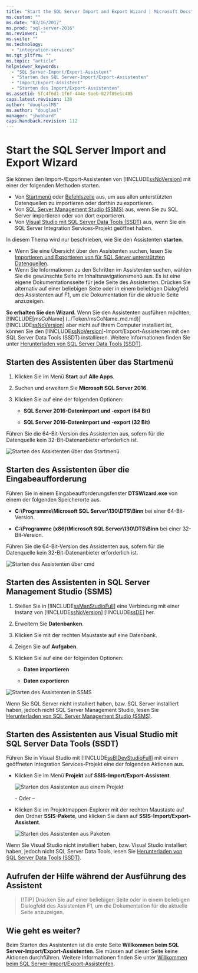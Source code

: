 ```yaml
---
title: "Start the SQL Server Import and Export Wizard | Microsoft Docs"
ms.custom: ""
ms.date: "03/16/2017"
ms.prod: "sql-server-2016"
ms.reviewer: ""
ms.suite: ""
ms.technology: 
  - "integration-services"
ms.tgt_pltfrm: ""
ms.topic: "article"
helpviewer_keywords: 
  - "SQL Server-Import/Export-Assistent"
  - "Starten des SQL Server-Import/Export-Assistenten"
  - "Import/Export-Assistent"
  - "Starten des Import/Export-Assistenten"
ms.assetid: 5fc4f6d1-1f6f-444e-9aeb-827f85e1c405
caps.latest.revision: 130
author: "douglaslMS"
ms.author: "douglasl"
manager: "jhubbard"
caps.handback.revision: 112
---
```

# Start the SQL Server Import and Export Wizard
Sie können den Import-/Export-Assistenten von [!INCLUDE[ssNoVersion](../../includes/ssnoversion-md.md)] mit einer der folgenden Methoden starten.
-   Von [Startmenü](#startStart) oder [Befehlszeile](#startCmd) aus, um aus allen unterstützten Datenquellen zu importieren oder dorthin zu exportieren.
-   Von [SQL Server Management Studio (SSMS)](#startSSMS) aus, wenn Sie zu SQL Server importieren oder von dort exportieren.
-   Von [Visual Studio mit SQL Server Data Tools (SSDT)](#startVS) aus, wenn Sie ein SQL Server Integration Services-Projekt geöffnet haben.

In diesem Thema wird nur beschrieben, wie Sie den Assistenten **starten**.
-   Wenn Sie eine Übersicht über den Assistenten suchen, lesen Sie [Importieren und Exportieren von für SQL Server unterstützten Datenquellen](../../integration-services/import-export-data/import-and-export-data-with-the-sql-server-import-and-export-wizard.md).
-   Wenn Sie Informationen zu den Schritten im Assistenten suchen, wählen Sie die gewünschte Seite im Inhaltsnavigationsmenü aus. Es ist eine eigene Dokumentationsseite für jede Seite des Assistenten. Drücken Sie alternativ auf einer beliebigen Seite oder in einem beliebigen Dialogfeld des Assistenten auf F1, um die Dokumentation für die aktuelle Seite anzuzeigen.

**So erhalten Sie den Wizard.** Wenn Sie den Assistenten ausführen möchten, [!INCLUDE[msCoName] (../Token/msCoName_md.md)] [!INCLUDE[ssNoVersion](../../includes/ssnoversion-md.md)] aber nicht auf Ihrem Computer installiert ist, können Sie den [!INCLUDE[ssNoVersion](../../includes/ssnoversion-md.md)]-Import/Export-Assistenten mit den SQL Server Data Tools (SSDT) installieren. Weitere Informationen finden Sie unter [Herunterladen von SQL Server Data Tools (SSDT)](https://msdn.microsoft.com/library/mt204009.aspx).  

## <a name="a-namestartstarta-start-the-wizard-from-the-start-menu"></a><a name="startStart"></a> Starten des Assistenten über das Startmenü  
1.  Klicken Sie im Menü **Start** auf **Alle Apps**.
2.  Suchen und erweitern Sie **Microsoft SQL Server 2016**.
3.  Klicken Sie auf eine der folgenden Optionen:
  
    -   **SQL Server 2016-Datenimport und -export (64 Bit)**
          
    -   **SQL Server 2016-Datenimport und -export (32 Bit)**  
  
Führen Sie die 64-Bit-Version des Assistenten aus, sofern für die Datenquelle kein 32-Bit-Datenanbieter erforderlich ist.
 
![Starten des Assistenten über das Startmenü](../../integration-services/import-export-data/media/start-wizard-start.jpg)
  
## <a name="a-namestartcmda-start-the-wizard-from-the-command-prompt"></a><a name="startCmd"></a> Starten des Assistenten über die Eingabeaufforderung  
Führen Sie in einem Eingabeaufforderungsfenster **DTSWizard.exe** von einem der folgenden Speicherorte aus.  
  
-   **C:\Programme\Microsoft SQL Server\130\DTS\Binn** bei einer 64-Bit-Version.  
  
-   **C:\Programme (x86)\Microsoft SQL Server\130\DTS\Binn** bei einer 32-Bit-Version.  
  
Führen Sie die 64-Bit-Version des Assistenten aus, sofern für die Datenquelle kein 32-Bit-Datenanbieter erforderlich ist.

![Starten des Assistenten über cmd](../../integration-services/import-export-data/media/start-wizard-cmd.jpg)  
  
## <a name="a-namestartssmsa-start-the-wizard-from-sql-server-management-studio-ssms"></a><a name="startSSMS"></a> Starten des Assistenten in SQL Server Management Studio (SSMS)  
1.  Stellen Sie in [!INCLUDE[ssManStudioFull](../../includes/ssmanstudiofull-md.md)] eine Verbindung mit einer Instanz von [!INCLUDE[ssNoVersion](../../includes/ssnoversion-md.md)] [!INCLUDE[ssDE](../../includes/ssde-md.md)] her.
2.  Erweitern Sie **Datenbanken**.
3.  Klicken Sie mit der rechten Maustaste auf eine Datenbank.
4.  Zeigen Sie auf **Aufgaben**.
5.  Klicken Sie auf eine der folgenden Optionen:
  
    -   **Daten importieren**
      
    -   **Daten exportieren**  

![Starten des Assistenten in SSMS](../../integration-services/import-export-data/media/start-wizard-ssms.jpg) 

Wenn Sie SQL Server nicht installiert haben, bzw. SQL Server installiert haben, jedoch nicht SQL Server Management Studio, lesen Sie [Herunterladen von SQL Server Management Studio (SSMS)](https://msdn.microsoft.com/library/mt238290.aspx).
    
## <a name="a-namestartvsa-start-the-wizard-from-visual-studio-with-sql-server-data-tools-ssdt"></a><a name="startVS"></a> Starten des Assistenten aus Visual Studio mit SQL Server Data Tools (SSDT)  
 Führen Sie in Visual Studio mit [!INCLUDE[ssBIDevStudioFull](../../includes/ssbidevstudiofull-md.md)] mit einem geöffneten Integration Services-Projekt eine der folgenden Aktionen aus.  
  
-   Klicken Sie im Menü **Projekt** auf **SSIS-Import/Export-Assistent**. 

    ![Starten des Assistenten aus einem Projekt](../../integration-services/import-export-data/media/start-wizard-project.jpg) 
    
    \- Oder –
    
-   Klicken Sie im Projektmappen-Explorer mit der rechten Maustaste auf den Ordner **SSIS-Pakete**, und klicken Sie dann auf **SSIS-Import/Export-Assistent**.

    ![Starten des Assistenten aus Paketen](../../integration-services/import-export-data/media/start-wizard-packages.jpg)

Wenn Sie Visual Studio nicht installiert haben, bzw. Visual Studio installiert haben, jedoch nicht SQL Server Data Tools, lesen Sie [Herunterladen von SQL Server Data Tools (SSDT)](https://msdn.microsoft.com/library/mt204009.aspx). 

## <a name="get-help-while-the-wizard-is-running"></a>Aufrufen der Hilfe während der Ausführung des Assistent
> [!TIP] Drücken Sie auf einer beliebigen Seite oder in einem beliebigen Dialogfeld des Assistenten F1, um die Dokumentation für die aktuelle Seite anzuzeigen.   

 ## <a name="whats-next"></a>Wie geht es weiter?  
 Beim Starten des Assistenten ist die erste Seite **Willkommen beim SQL Server-Import/Export-Assistenten**. Sie müssen auf dieser Seite keine Aktionen durchführen. Weitere Informationen finden Sie unter [Willkommen beim SQL Server-Import/Export-Assistenten](../../integration-services/import-export-data/welcome-to-sql-server-import-and-export-wizard.md).  
  
  